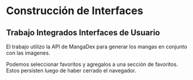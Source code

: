 # Construcción de Interfaces

## Trabajo Integrados Interfaces de Usuario

El trabajo utilizo la API de MangaDex para generar los mangas 
en conjunto con las imagenes. 

Podemos seleccionar favoritos y agregalos a una sección de favoritos. 
Estos persisten luego de haber cerrado el navegador.
